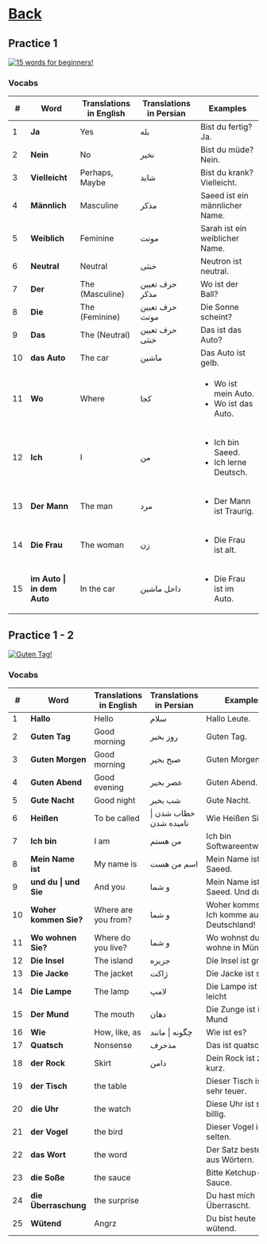 # [Back](../a1/README.md)

## Practice 1

<a href="https://www.youtube.com/watch?v=gz9JbZcfnrk&list=PL5QyCnFPRx0GxaFjdAVkx7K9TfEklY4sg" target="_blank">
    <img src="http://i3.ytimg.com/vi/gz9JbZcfnrk/maxresdefault.jpg" 
    alt="15 words for beginners!"/></a>

### Vocabs
<table>
 <thead>
  <tr>
   <th>#</th>
   <th>Word</th>
   <th>Translations in English</th>
   <th>Translations in Persian</th>
   <th>Examples</th>
  </tr>
 </thead>
 <tbody>
  <tr>
   <td>1</td>
   <td><strong>Ja</strong></td>
   <td>Yes</td>
   <td>بله</td>
   <td>Bist du fertig? Ja.</td>
  </tr>
  <tr>
    <td>2</td>
    <td><strong>Nein</strong></td>
    <td>No</td>
    <td>نخیر</td>
    <td>Bist du müde? Nein.</td>
  </tr>
  <tr>
    <td>3</td>
    <td><strong>Vielleicht</strong></td>
    <td>Perhaps, Maybe</td>
    <td>شاید</td>
    <td>Bist du krank? Vielleicht.</td>
  </tr>
  <tr>
    <td>4</td>
    <td><strong>Männlich</strong></td>
    <td>Masculine</td>
    <td>مذکر</td>
    <td>Saeed ist ein männlicher Name.</td>
  </tr>
  <tr>
    <td>5</td>
    <td><strong>Weiblich</strong></td>
    <td>Feminine</td>
    <td>مونث</td>
    <td>Sarah ist ein weiblicher Name.</td>
  </tr>
  <tr>
    <td>6</td>
    <td><strong>Neutral</strong></td>
    <td>Neutral</td>
    <td>خنثی</td>
    <td>Neutron ist neutral.</td>
  </tr>
  <tr>
    <td>7</td>
    <td><strong>Der</strong></td>
    <td>The (Masculine)</td>
    <td>حرف تعیین مذکر</td>
    <td>Wo ist der Ball?</td>
  </tr>
  <tr>
    <td>8</td>
    <td><strong>Die</strong></td>
    <td>The (Feminine)</td>
    <td>حرف تعیین مونث</td>
    <td>Die Sonne scheint?</td>
  </tr>
  <tr>
    <td>9</td>
    <td><strong>Das</strong></td>
    <td>The (Neutral)</td>
    <td>حرف تعیین خنثی</td>
    <td>Das ist das Auto?</td>
  </tr>
  <tr>
    <td>10</td>
    <td><strong>das Auto</strong></td>
    <td>The car</td>
    <td>ماشین</td>
    <td>Das Auto ist gelb.</td>
  </tr>
  <tr>
    <td>11</td>
    <td><strong>Wo</strong></td>
    <td>Where</td>
    <td>کجا</td>
    <td>
     <ul>
      <li>Wo ist mein Auto.</li> 
      <li>Wo ist das Auto.</li>
    </ul>
    </td>
  </tr>
  <tr>
    <td>12</td>
    <td><strong>Ich</strong></td>
    <td>I</td>
    <td>من</td>
    <td>
     <ul>
      <li>Ich bin Saeed.</li> 
      <li>Ich lerne Deutsch.</li> 
    </ul>
    </td>
  </tr>
  <tr>
    <td>13</td>
    <td><strong>Der Mann</strong></td>
    <td>The man</td>
    <td>مرد</td>
    <td>
     <ul>
      <li>Der Mann ist Traurig.</li>  
    </ul>
    </td>
  </tr>
  <tr>
    <td>14</td>
    <td><strong>Die Frau</strong></td>
    <td>The woman</td>
    <td>زن</td>
    <td>
     <ul>
      <li>Die Frau ist alt.</li>  
    </ul>
    </td>
  </tr>
  <tr>
    <td>15</td>
    <td><strong>im Auto | in dem Auto</strong></td>
    <td>In the car</td>
    <td>داخل ماشین</td>
    <td>
     <ul>
      <li>Die Frau ist im Auto.</li>  
    </ul>
    </td>
  </tr>
  
 </tbody>
</table>

## Practice 1 - 2

<a href="https://www.youtube.com/watch?v=MgenU0GTz4g&list=PL5QyCnFPRx0GxaFjdAVkx7K9TfEklY4sg&index=2" target="_blank">
    <img src="http://i3.ytimg.com/vi/MgenU0GTz4g/maxresdefault.jpg" 
    alt="Guten Tag!"/></a>

### Vocabs
<table>
 <thead>
  <tr>
   <th>#</th>
   <th>Word</th>
   <th>Translations in English</th>
   <th>Translations in Persian</th>
   <th>Examples</th>
  </tr>
 </thead>
 <tbody>
  <tr>
   <td>1</td>
   <td><strong>Hallo</strong></td>
   <td>Hello</td>
   <td>سلام</td>
   <td>Hallo Leute.</td>
  </tr>
  <tr>
   <td>2</td>
   <td><strong>Guten Tag</strong></td>
   <td>Good morning</td>
   <td>روز بخیر</td>
   <td>Guten Tag.</td>
  </tr>
  <tr>
   <td>3</td>
   <td><strong>Guten Morgen</strong></td>
   <td>Good morning</td>
   <td>صبح بخیر</td>
   <td>Guten Morgen.</td>
  </tr>
  <tr>
   <td>4</td>
   <td><strong>Guten Abend</strong></td>
   <td>Good evening</td>
   <td>عصر بخیر</td>
   <td>Guten Abend.</td>
  </tr>
  <tr>
   <td>5</td>
   <td><strong>Gute Nacht</strong></td>
   <td>Good night</td>
   <td>شب بخیر</td>
   <td>Gute Nacht.</td>
  </tr>
  <tr>
   <td>6</td>
   <td><strong>Heißen</strong></td>
   <td>To be called</td>
   <td>خطاب شدن | نامیده شدن</td>
   <td>Wie Heißen Sie?</td>
  </tr>
  <tr>
   <td>7</td>
   <td><strong>Ich bin</strong></td>
   <td>I am</td>
   <td>من هستم</td>
   <td>Ich bin Softwareentwickler.</td>
  </tr>
  <tr>
   <td>8</td>
   <td><strong>Mein Name ist</strong></td>
   <td>My name is</td>
   <td>اسم من هست</td>
   <td>Mein Name ist Saeed.</td>
  </tr>
  <tr>
   <td>9</td>
   <td><strong>und du | und Sie</strong></td>
   <td>And you</td>
   <td>و شما</td>
   <td>Mein Name ist Saeed. Und du?</td>
  </tr>
  <tr>
   <td>10</td>
   <td><strong>Woher kommen Sie?</strong></td>
   <td>Where are you from?</td>
   <td>و شما</td>
   <td>Woher kommst du? Ich komme aus Deutschland!</td>
  </tr>
  <tr>
   <td>11</td>
   <td><strong>Wo wohnen Sie?</strong></td>
   <td>Where do you live?</td>
   <td>و شما</td>
   <td>Wo wohnst du? I wohne in München.</td>
  </tr>
  <tr>
   <td>12</td>
   <td><strong>Die Insel</strong></td>
   <td>The island</td>
   <td>جزیره</td>
   <td>Die Insel ist groß</td>
  </tr>
  <tr>
   <td>13</td>
   <td><strong>Die Jacke</strong></td>
   <td>The jacket</td>
   <td>ژاکت</td>
   <td>Die Jacke ist schön</td>
  </tr>
  <tr>
   <td>14</td>
   <td><strong>Die Lampe</strong></td>
   <td>The lamp</td>
   <td>لامپ</td>
   <td>Die Lampe ist so leicht</td>
  </tr>
  <tr>
   <td>15</td>
   <td><strong>Der Mund</strong></td>
   <td>The mouth</td>
   <td>دهان</td>
   <td>Die Zunge ist im Mund</td>
  </tr>
  <tr>
   <td>16</td>
   <td><strong>Wie</strong></td>
   <td>How, like, as</td>
   <td>چگونه | مانند</td>
   <td>Wie ist es?</td>
  </tr>
  <tr>
   <td>17</td>
   <td><strong>Quatsch</strong></td>
   <td>Nonsense</td>
   <td>مذخرف</td>
   <td>Das ist quatsch</td>
  </tr>
  <tr>
   <td>18</td>
   <td><strong>der Rock</strong></td>
   <td>Skirt</td>
   <td>دامن</td>
   <td>Dein Rock ist zu kurz.</td>
  </tr>
  <tr>
   <td>19</td>
   <td><strong>der Tisch</strong></td>
   <td>the table</td>
   <td></td>
   <td>Dieser Tisch ist sehr teuer.</td>
  </tr>
  <tr>
   <td>20</td>
   <td><strong>die Uhr</strong></td>
   <td>the watch</td>
   <td></td>
   <td>Diese Uhr ist so billig.</td>
  </tr>
  <tr>
   <td>21</td>
   <td><strong>der Vogel</strong></td>
   <td>the bird</td>
   <td></td>
   <td>Dieser Vogel ist selten.</td>
  </tr>
  <tr>
   <td>22</td>
   <td><strong>das Wort</strong></td>
   <td>the word</td>
   <td></td>
   <td>Der Satz besteht aus Wörtern.</td>
  </tr>
  <tr>
   <td>23</td>
   <td><strong>die Soße</strong></td>
   <td>the sauce</td>
   <td></td>
   <td>Bitte Ketchup-Sauce.</td>
  </tr>
  <tr>
   <td>24</td>
   <td><strong>die Überraschung</strong></td>
   <td>the surprise</td>
   <td></td>
   <td>Du hast mich Überrascht.</td>
  </tr>
  <tr>
   <td>25</td>
   <td><strong>Wütend</strong></td>
   <td>Angrz</td>
   <td></td>
   <td>Du bist heute wütend.</td>
  </tr>
    
 </tbody>
</table>
